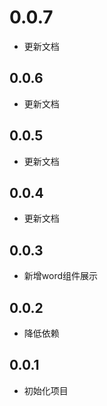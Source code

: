 #  0.0.7

* 更新文档

## 0.0.6

* 更新文档

## 0.0.5

* 更新文档

## 0.0.4

* 更新文档

## 0.0.3

* 新增word组件展示

## 0.0.2

* 降低依赖


## 0.0.1

* 初始化项目
